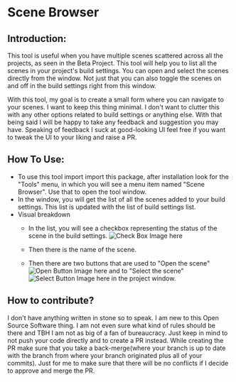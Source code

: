 # Scene Browser

## Introduction:
This tool is useful when you have multiple scenes scattered across all the projects, as seen in the Beta Project. This tool will help you to list all the scenes in your project's build settings. You can open and select the scenes directly from the window. Not just that you can also toggle the scenes on and off in the build settings right from this window.

With this tool, my goal is to create a small form where you can navigate to your scenes. I want to keep this thing minimal. I don't want to clutter this with any other options related to build settings or anything else. With that being said I will be happy to take any feedback and suggestion you may have. Speaking of feedback I suck at good-looking UI feel free if you want to tweak the UI to your liking and raise a PR.

## How To Use:
 - To use this tool import import this package, after installation look for the "Tools" menu, in which you will see a menu item named "Scene Browser". Use that to open the tool window.
 - In the window, you will get the list of all the scenes added to your build settings. This list is updated with the list of build settings list.
 - Visual breakdown
    - In the list, you will see a checkbox representing the status of the scene in the build settings.
    ![Check Box Image here]("./Assets/CustomScripts/Editor/SceneWindow/ScreenShots/checkbox.png")
    - Then there is the name of the scene.

    - Then there are two buttons that are used to "Open the scene" ![Open Button Image here]("") and to "Select the scene" ![Select Button Image here]("") in the project window.

## How to contribute?
I don't have anything written in stone so to speak. I am new to this Open Source Software thing. I am not even sure what kind of rules should be there and TBH I am not as big of a fan of bureaucracy. Just keep in mind to not push your code directly and to create a PR instead. While creating the PR make sure that you take a back-merge(where your branch is up to date with the branch from where your branch originated plus all of your commits). Just for me to make sure that there will be no conflicts if I decide to approve and merge the PR.
